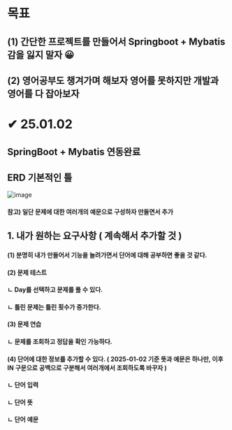 # 목표
## (1) 간단한 프로젝트를 만들어서 Springboot + Mybatis 감을 잃지 말자 😀
## (2) 영어공부도 챙겨가며 해보자 영어를 못하지만 개발과 영어를 다 잡아보자 

# ✔ 25.01.02
## SpringBoot + Mybatis 연동완료

## ERD 기본적인 틀 
![image](https://github.com/user-attachments/assets/3f056e51-53ba-4974-bfba-6525157ae176)

#### 참고) 일단 문제에 대한 여러개의 예문으로 구성하자 만들면서 추가

## 1. 내가 원하는 요구사항 ( 계속해서 추가할 것 )
#### (1) 분명히 내가 만들어서 기능을 늘려가면서 단어에 대해 공부하면 좋을 것 같다.
#### (2) 문제 테스트
####  ㄴ Day를 선택하고 문제를 풀 수 있다.
####  ㄴ 틀린 문제는 틀린 횟수가 증가한다.
#### (3) 문제 연습
####  ㄴ 문제를 조회하고 정답을 확인 가능하다.
#### (4) 단어에 대한 정보를 추가할 수 있다. ( 2025-01-02 기준 뜻과 예문은 하나만, 이후 IN 구문으로 공백으로 구분해서 여러개에서 조회하도록 바꾸자 )
####  ㄴ 단어 입력 
####    ㄴ 단어 뜻
####    ㄴ 단어 예문



